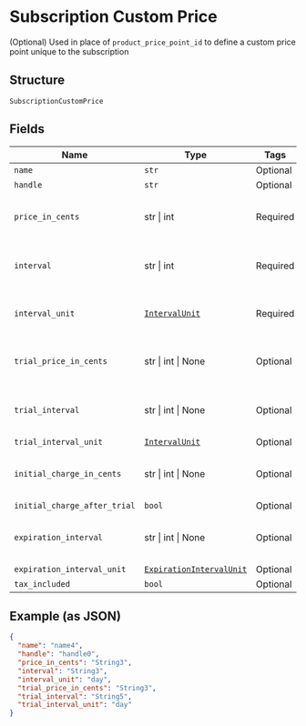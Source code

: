 
# Subscription Custom Price

(Optional) Used in place of `product_price_point_id` to define a custom price point unique to the subscription

## Structure

`SubscriptionCustomPrice`

## Fields

| Name | Type | Tags | Description |
|  --- | --- | --- | --- |
| `name` | `str` | Optional | (Optional) |
| `handle` | `str` | Optional | (Optional) |
| `price_in_cents` | str \| int | Required | This is a container for one-of cases. |
| `interval` | str \| int | Required | This is a container for one-of cases. |
| `interval_unit` | [`IntervalUnit`](../../doc/models/interval-unit.md) | Required | Required if using `custom_price` attribute. |
| `trial_price_in_cents` | str \| int \| None | Optional | This is a container for one-of cases. |
| `trial_interval` | str \| int \| None | Optional | This is a container for one-of cases. |
| `trial_interval_unit` | [`IntervalUnit`](../../doc/models/interval-unit.md) | Optional | (Optional) |
| `initial_charge_in_cents` | str \| int \| None | Optional | This is a container for one-of cases. |
| `initial_charge_after_trial` | `bool` | Optional | (Optional) |
| `expiration_interval` | str \| int \| None | Optional | This is a container for one-of cases. |
| `expiration_interval_unit` | [`ExpirationIntervalUnit`](../../doc/models/expiration-interval-unit.md) | Optional | (Optional) |
| `tax_included` | `bool` | Optional | (Optional) |

## Example (as JSON)

```json
{
  "name": "name4",
  "handle": "handle0",
  "price_in_cents": "String3",
  "interval": "String3",
  "interval_unit": "day",
  "trial_price_in_cents": "String3",
  "trial_interval": "String5",
  "trial_interval_unit": "day"
}
```

